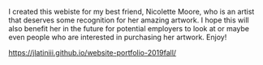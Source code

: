 I created this webiste for my best friend, Nicolette Moore, who is an artist that 
deserves some recognition for her amazing artwork. I hope this will also benefit her in the future for 
potential employers to look at or maybe even people who are interested in purchasing her artwork. Enjoy!

https://jlatiniii.github.io/website-portfolio-2019fall/
